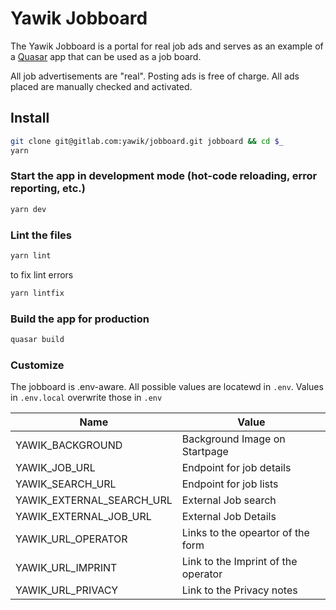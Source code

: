 # Yawik Jobboard

The Yawik Jobboard is a portal for real job ads and serves as an example of a [Quasar](https://quasar.dev) app that can be used as a job board. 

All job advertisements are "real". Posting ads is free of charge. All ads placed are manually checked and activated.

## Install
```bash
git clone git@gitlab.com:yawik/jobboard.git jobboard && cd $_
yarn
```

### Start the app in development mode (hot-code reloading, error reporting, etc.)
```bash
yarn dev
```

### Lint the files
```bash
yarn lint
```
to fix lint errors

```bash
yarn lintfix
```

### Build the app for production
```bash
quasar build
```

### Customize

The jobboard is .env-aware. All possible values are locatewd in `.env`. 
Values in `.env.local` overwrite those in `.env`

| Name                         | Value                                      | 
|------------------------------|--------------------------------------------|
| YAWIK_BACKGROUND             | Background Image on Startpage              |
| YAWIK_JOB_URL                | Endpoint for job details                   |
| YAWIK_SEARCH_URL             | Endpoint for job lists                     |
| YAWIK_EXTERNAL_SEARCH_URL    | External Job search                        |
| YAWIK_EXTERNAL_JOB_URL       | External Job Details                       |
| YAWIK_URL_OPERATOR           | Links to the opeartor of the form          |
| YAWIK_URL_IMPRINT            | Link to the Imprint of the operator        |
| YAWIK_URL_PRIVACY            | Link to the Privacy notes                  |

